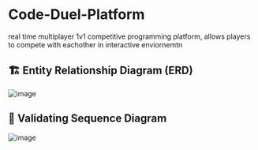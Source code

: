 # Code-Duel-Platform
real time multiplayer 1v1 competitive programming platform, allows players to compete with eachother in interactive enviornemtn 



## 🏗️ Entity Relationship Diagram (ERD)
![image](https://github.com/user-attachments/assets/9a8a6ca8-928f-454e-a3b9-a1c96fe3faaa)

## 🔄 Validating Sequence Diagram
![image](https://github.com/user-attachments/assets/b7c6a847-6214-4410-a1bd-e3f4f2dd08a1)

